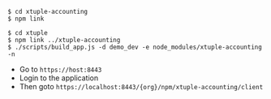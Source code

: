 ```
$ cd xtuple-accounting
$ npm link

$ cd xtuple
$ npm link ../xtuple-accounting
$ ./scripts/build_app.js -d demo_dev -e node_modules/xtuple-accounting -n
```
- Go to `https://host:8443`
- Login to the application
- Then goto `https://localhost:8443/{org}/npm/xtuple-accounting/client`
